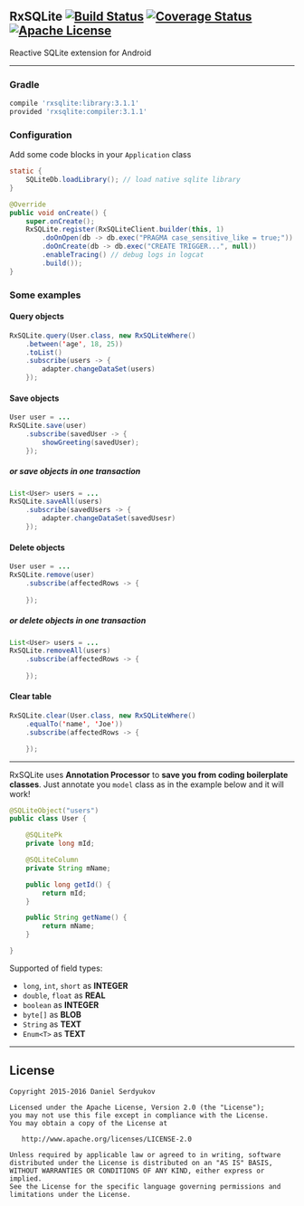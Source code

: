 ## RxSQLite [![Build Status](https://travis-ci.org/DanielSerdyukov/rxsqlite.svg?branch=master)](https://travis-ci.org/DanielSerdyukov/rxsqlite) [![Coverage Status](https://coveralls.io/repos/DanielSerdyukov/rxsqlite/badge.svg?branch=master&service=github)](https://coveralls.io/github/DanielSerdyukov/rxsqlite?branch=master) [![Apache License](https://img.shields.io/badge/license-Apache%20v2-blue.svg)](https://github.com/DanielSerdyukov/rxsqlite/blob/master/LICENSE)

Reactive SQLite extension for Android

----

### Gradle
```groovy
compile 'rxsqlite:library:3.1.1'
provided 'rxsqlite:compiler:3.1.1'
```

### Configuration
Add some code blocks in your ```Application``` class 
```java
static {
    SQLiteDb.loadLibrary(); // load native sqlite library
}
```
```java
@Override
public void onCreate() {
    super.onCreate();
    RxSQLite.register(RxSQLiteClient.builder(this, 1)
        .doOnOpen(db -> db.exec("PRAGMA case_sensitive_like = true;"))
        .doOnCreate(db -> db.exec("CREATE TRIGGER...", null))
        .enableTracing() // debug logs in logcat
        .build());
}
```

### Some examples

#### Query objects
```java
RxSQLite.query(User.class, new RxSQLiteWhere()
    .between('age', 18, 25))
    .toList()
    .subscribe(users -> {
        adapter.changeDataSet(users)
    });
```

#### Save objects
```java
User user = ...
RxSQLite.save(user)
    .subscribe(savedUser -> {
        showGreeting(savedUser);
    });
```
##### or save objects in one transaction
```java
List<User> users = ...
RxSQLite.saveAll(users)
    .subscribe(savedUsers -> {
        adapter.changeDataSet(savedUsesr)
    });
```

#### Delete objects
```java
User user = ...
RxSQLite.remove(user)
    .subscribe(affectedRows -> {
        
    });
```
##### or delete objects in one transaction
```java
List<User> users = ...
RxSQLite.removeAll(users)
    .subscribe(affectedRows -> {
        
    });
```

#### Clear table
```java
RxSQLite.clear(User.class, new RxSQLiteWhere()
    .equalTo('name', 'Joe'))
    .subscribe(affectedRows -> {

    });
```

----

RxSQLite uses **Annotation Processor** to **save you from coding boilerplate classes**.
Just annotate you ```model``` class as in the example below and it will work!
```java
@SQLiteObject("users")
public class User {

    @SQLitePk
    private long mId;

    @SQLiteColumn
    private String mName;

    public long getId() {
        return mId;
    }

    public String getName() {
        return mName;
    }

}
```
Supported of field types:
* ```long```, ```int```, ```short``` as **INTEGER**
* ```double```, ```float``` as **REAL**
* ```boolean``` as **INTEGER**
* ```byte[]``` as **BLOB**
* ```String``` as **TEXT**
* ```Enum<T>``` as **TEXT**

----

License
-------

    Copyright 2015-2016 Daniel Serdyukov

    Licensed under the Apache License, Version 2.0 (the "License");
    you may not use this file except in compliance with the License.
    You may obtain a copy of the License at

       http://www.apache.org/licenses/LICENSE-2.0

    Unless required by applicable law or agreed to in writing, software
    distributed under the License is distributed on an "AS IS" BASIS,
    WITHOUT WARRANTIES OR CONDITIONS OF ANY KIND, either express or implied.
    See the License for the specific language governing permissions and
    limitations under the License.
